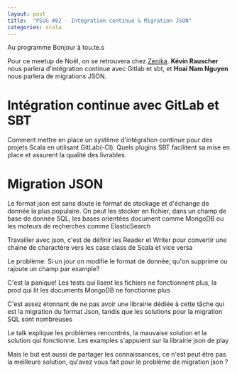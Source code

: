 ```yaml
---
layout: post
title:  "PSUG #82 - Intégration continue & Migration JSON"
categories: scala
---
```


Au programme
Bonjour à tou.te.s

Pour ce meetup de Noël, on se retrouvera chez [Zenika](https://www.zenika.com/).
**Kévin Rauscher** nous parlera d'intégration continue avec Gitlab et sbt, et **Hoai Nam Nguyen** nous parlera de migrations JSON.

# Intégration continue avec GitLab et SBT

Comment mettre en place un système d'intégration continue pour des projets Scala en utilisant GitLab(-CI). Quels plugins SBT facilitent sa mise en place et assurent la qualité des livrables.

# Migration JSON

Le format json est sans doute le format de stockage et d'échange de donnée la plus populaire. On peut les stocker en fichier, dans un champ de base de donnée SQL, les bases orientées document comme MongoDB ou les moteurs de recherches comme ElasticSearch

Travailler avec json, c'est de définir les Reader et Writer pour convertir une chaine de charactère vers les case class de Scala et vice versa

Le problème: Si un jour on modifie le format de donnée; qu'on supprime ou rajoute un champ par example?

C'est la panique! Les tests qui lisent les fichiers ne fonctionnent plus, la prod qui lit les documents MongoDB ne fonctionne plus

C'est assez étonnant de ne pas avoir une librairie dédiée à cette tâche qui est la migration du format Json, tandis que les solutions pour la migration SQL sont nombreuses

Le talk explique les problèmes rencontrés, la mauvaise solution et la solution qui fonctionne. Les examples s'appuient sur la librairie json de play

Mais le but est aussi de partager les connaissances, ce n'est peut être pas la meilleure solution, qu'avez vous fait pour le problème de migration json ?

